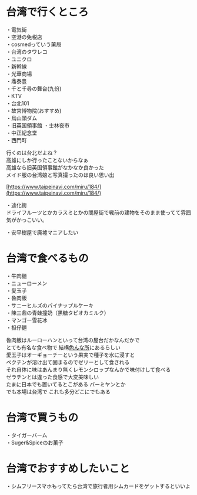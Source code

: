 # 台湾で行くところ

・電気街  
・空港の免税店  
・cosmedっていう薬局  
・台湾のタワレコ  
・ユニクロ  
・新幹線  
・光華商場  
・鼎泰豊  
・千と千尋の舞台(九份)  
・KTV  
・台北101  
・故宮博物院(おすすめ)  
・烏山頭ダム  
・旧英国領事館
・士林夜市  
・中正紀念堂  
・西門町  

行くのは台北だよね？  
高雄にしか行ったことないからなぁ  
高雄なら旧英国領事館がなかなか良かった  
メイド服の台湾娘と写真撮ったのは良い思い出  

[https://www.taipeinavi.com/miru/184/](https://www.taipeinavi.com/miru/184/)

・迪化街  
ドライフルーツとかカラスミとかの問屋街で戦前の建物をそのまま使ってて雰囲気がかっこいい。

・安平樹屋で廃墟マニアしたい

# 台湾で食べるもの

・牛肉麺  
・ニューローメン  
・愛玉子  
・魯肉飯  
・サニーヒルズのパイナップルケーキ  
・陳三鼎の青蛙撞奶（黒糖タピオカミルク）  
・マンゴー雪花冰  
・担仔麺  

魯肉飯はルーローハンといって台湾の屋台だかなんだかで  
とても有名な食べ物で 結構[色んな所](https://www.google.co.jp/search?q=%E9%AD%AF%E8%82%89%E9%A3%AF+%E5%8F%B0%E5%8C%97+%E3%81%8A%E3%81%99%E3%81%99%E3%82%81&ie=UTF-8&oe=UTF-8&hl=ja-jp&client=safari)にあるらしい  
愛玉子はオーギョーチーという果実で種子を水に浸すと  
ペクチンが溶け出て固まるのでゼリーとして食される  
それ自体に味はあんまり無くレモンシロップなんかで味付けして食べる  
ゼラチンとは違った食感で大変美味しい  
たまに日本でも置いてるとこがある バーミヤンとか  
でも本場は台湾で これも多分どこにでもある


# 台湾で買うもの

・タイガーバーム  
・Suger&Spiceのお菓子

# 台湾でおすすめしたいこと

・シムフリースマホもってたら台湾で旅行者用シムカードをゲットするといいよ  
